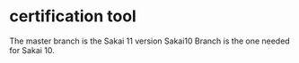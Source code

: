 # certification tool

The master branch is the Sakai 11 version
Sakai10 Branch is the one needed for Sakai 10.
